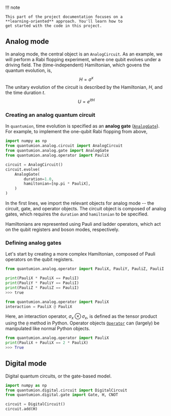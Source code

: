 !!! note

    This part of the project documentation focuses on a
    **learning-oriented** approach. You'll learn how to
    get started with the code in this project.


[//]: # (- Help newcomers with getting started)

[//]: # (- Teach readers about your library by making them)

[//]: # (    write code)

[//]: # (- Inspire confidence through examples that work for)

[//]: # (    everyone, repeatably)

[//]: # (- Give readers an immediate sense of achievement)

[//]: # (- Show concrete examples, no abstractions)

[//]: # (- Provide the minimum necessary explanation)

[//]: # (- Avoid any distractions)


## Analog mode
In analog mode, the central object is an `AnalogCircuit`. 
As an example, we will perform a Rabi flopping experiment, where one qubit evolves under a driving field.
The (time-independent) Hamiltonian, which govens the quantum evolution, is,
$$
H = \sigma^x
$$
The unitary evolution of the circuit is described by the Hamiltonian, $H$, and the time duration $t$. 
$$
U = e^{i t H}
$$

### Creating an analog quantum circuit
In `quantumion`, time evolution is specified as an **analog gate** ([`AnalogGate`](reference.md)).
For example, to implement the one-qubit Rabi flopping from above,
```py
import numpy as np
from quantumion.analog.circuit import AnalogCircuit
from quantumion.analog.gate import AnalogGate
from quantumion.analog.operator import PauliX

circuit = AnalogCircuit()
circuit.evolve(
    AnalogGate(
        duration=1.0, 
        hamiltonian=[np.pi * PauliX],
    )
)
```
In the first lines, we import the relevant objects for analog mode -- the circuit, gate, and operator objects.
The circuit object is composed of analog gates, which requires the `duration` and `hamiltonian` to be specified.

Hamiltonians are represented using Pauli and ladder operators, which act on the qubit registers and boson modes, respectively.

### Defining analog gates
Let's start by creating a more complex Hamiltonian, composed of Pauli operators on the qubit registers.
```py
from quantumion.analog.operator import PauliX, PauliY, PauliZ, PauliI

print(PauliX * PauliX == PauliI)
print(PauliY * PauliY == PauliI)
print(PauliZ * PauliZ == PauliI)
>>> true
```

```py
from quantumion.analog.operator import PauliX
interaction = PauliX @ PauliX
``` 
Here, an interaction operator, $\sigma_x \otimes \sigma_x$, 
is defined as the tensor product using the `@` method in Python.
Operator objects [`Operator`](reference.md) can (largely) be manipulated like normal Python objects.
```py
from quantumion.analog.operator import PauliX
print(PauliX + PauliX == 2 * PauliX)
>>> True
``` 


## Digital mode
Digital quantum circuits, or the gate-based model.
```py
import numpy as np
from quantumion.digital.circuit import DigitalCircuit
from quantumion.digital.gate import Gate, H, CNOT

circuit = DigitalCircuit()
circuit.add(H)
```